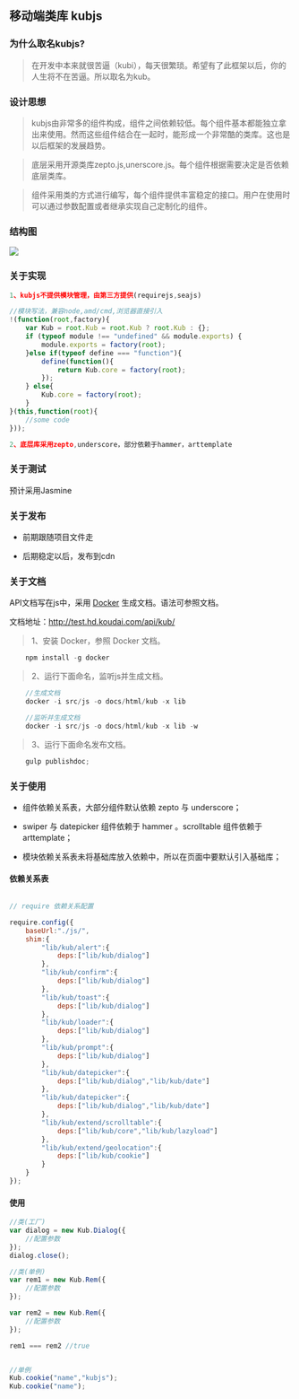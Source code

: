 ## 移动端类库 kubjs

### 为什么取名kubjs?

> 在开发中本来就很苦逼（kubi），每天很繁琐。希望有了此框架以后，你的人生将不在苦逼。所以取名为kub。

### 设计思想

> kubjs由非常多的组件构成，组件之间依赖较低。每个组件基本都能独立拿出来使用。然而这些组件结合在一起时，能形成一个非常酷的类库。这也是以后框架的发展趋势。

> 底层采用开源类库zepto.js,unerscore.js。每个组件根据需要决定是否依赖底层类库。

> 组件采用类的方式进行编写，每个组件提供丰富稳定的接口。用户在使用时可以通过参数配置或者继承实现自己定制化的组件。

### 结构图
![](http://img.geilicdn.com/kub1437990758940.png)

### 关于实现

```javascript
1、kubjs不提供模块管理，由第三方提供(requirejs,seajs)

//模块写法，兼容node,amd/cmd,浏览器直接引入
!(function(root,factory){
    var Kub = root.Kub = root.Kub ? root.Kub : {};
    if (typeof module !== "undefined" && module.exports) {
        module.exports = factory(root);
    }else if(typeof define === "function"){
        define(function(){
            return Kub.core = factory(root);
        });
    } else{
        Kub.core = factory(root);
    }
}(this,function(root){
    //some code
}));

2、底层库采用zepto,underscore，部分依赖于hammer，arttemplate

```

### 关于测试

预计采用Jasmine

### 关于发布

- 前期跟随项目文件走

- 后期稳定以后，发布到cdn

### 关于文档

API文档写在js中，采用 [Docker](https://github.com/jbt/docker) 生成文档。语法可参照文档。

文档地址：http://test.hd.koudai.com/api/kub/

>   1、安装 Docker，参照 Docker 文档。

```javascript
    npm install -g docker
```

>   2、运行下面命名，监听js并生成文档。

```javascript
    //生成文档
    docker -i src/js -o docs/html/kub -x lib

    //监听并生成文档
    docker -i src/js -o docs/html/kub -x lib -w
```

>   3、运行下面命名发布文档。

```javascript
    gulp publishdoc;
```

### 关于使用

- 组件依赖关系表，大部分组件默认依赖 zepto 与 underscore；

- swiper 与 datepicker 组件依赖于 hammer 。scrolltable 组件依赖于 arttemplate；

- 模块依赖关系表未将基础库放入依赖中，所以在页面中要默认引入基础库；

#### 依赖关系表

```javascript

// require 依赖关系配置

require.config({
    baseUrl:"./js/",
    shim:{
        "lib/kub/alert":{
            deps:["lib/kub/dialog"]
        },
        "lib/kub/confirm":{
            deps:["lib/kub/dialog"]
        },
        "lib/kub/toast":{
            deps:["lib/kub/dialog"]
        },
        "lib/kub/loader":{
            deps:["lib/kub/dialog"]
        },
        "lib/kub/prompt":{
            deps:["lib/kub/dialog"]
        },
        "lib/kub/datepicker":{
            deps:["lib/kub/dialog","lib/kub/date"]
        },
        "lib/kub/datepicker":{
            deps:["lib/kub/dialog","lib/kub/date"]
        },
        "lib/kub/extend/scrolltable":{
            deps:["lib/kub/core","lib/kub/lazyload"]
        },
        "lib/kub/extend/geolocation":{
            deps:["lib/kub/cookie"]
        }
    }
});
```
#### 使用

```javascript
//类(工厂)
var dialog = new Kub.Dialog({
    //配置参数
});
dialog.close();

//类(单例)
var rem1 = new Kub.Rem({
    //配置参数
});

var rem2 = new Kub.Rem({
    //配置参数
});

rem1 === rem2 //true


//单例
Kub.cookie("name","kubjs");
Kub.cookie("name");
```
